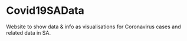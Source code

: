 # Covid19SAData
Website to show data &amp; info as visualisations for Coronavirus cases and related data in SA. 
